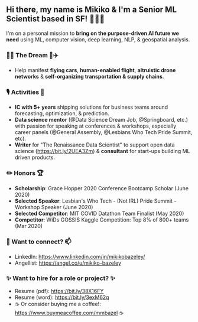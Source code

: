 <!--
**MMBazel/MMBazel** is a ✨ _special_ ✨ repository because its `README.md` (this file) appears on your GitHub profile.

Here are some ideas to get you started:

- 🔭 I’m currently working on ...
- 🌱 I’m currently learning ...
-  I’m looking to collaborate on ...
- 🤔 I’m looking for help with ...
- 💬 Ask me about ...
- 📫 How to reach me: ...
- 😄 Pronouns: ...
- ⚡ Fun fact: ...
-->
## Hi there, my name is Mikiko & I'm a Senior ML Scientist based in SF! 👩🏻‍💻
I'm on a personal mission to __bring on the purpose-driven AI future we need__ using ML, computer vision, deep learning, NLP, & geospatial analysis.


### 🚀🤖 The Dream 🤖✈️
* Help manifest __flying cars__, __human-enabled flight__, __altruistic drone networks__ & __self-organizing transportation & supply chains__.

### 🎙️ Activities 👯 
*  __IC with 5+ years__ shipping solutions for business teams around forecasting, optimization, & prediction.
*  __Data science mentor__ (@Data Science Dream Job, @Springboard, etc.) with passion for speaking at conferences & workshops, especially career panels (@General Assembly, @Lesbians Who Tech Pride Summit, etc).
*  __Writer__ for "The Renaissance Data Scientist" to support open data science (https://bit.ly/2UEA3Zm) & __consultant__ for start-ups building ML driven products.

### ✏️ Honors 🏆
* __Scholarship__: Grace Hopper 2020 Conference Bootcamp Scholar (June 2020)
* __Selected Speaker__: Lesbian's Who Tech - (Not IRL) Pride Summit - Workshop Speaker (June 2020)
* __Selected Competitor__: MIT COVID Datathon Team Finalist (May 2020)
* __Competitor__: WiDs GOSSIS Kaggle Competition: Top 8% of 800+ teams (Mar 2020)

### 💬 Want to connect? 📫
* LinkedIn: https://www.linkedin.com/in/mikikobazeley/
* Angellist: https://angel.co/u/mikiko-bazeley

### ✨ Want to hire for a role or project? ✨
* Resume (pdf): https://bit.ly/38X16FY
* Resume (word): https://bit.ly/3exM62q
* ☕ Or consider buying me a coffee!: https://www.buymeacoffee.com/mmbazel ☕
